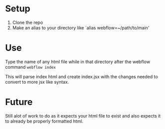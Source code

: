 # Setup

1. Clone the repo
2. Make an alias to your directory like `alias webflow=~/path/to/main'

# Use

Type the name of any html file while in that directory after the webflow command
`webflow index`

This will parse index html and create index.jsx with the changes needed to convert to more jsx like syntax.

# Future

Still alot of work to do as it expects your html file to exist and also expects it to already be properly formatted html.
